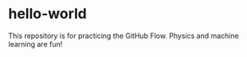 # hello-world
This repository is for practicing the GitHub Flow.
Physics and machine learning are fun!


